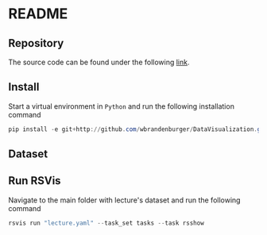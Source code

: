 # README

## Repository

The source code can be found under the following [link](https://github.com/wbrandenburger/DataVisualization).

## Install

Start a virtual environment in `Python` and run the following installation command

```PowerShell
pip install -e git+http://github.com/wbrandenburger/DataVisualization.git#egg=rsvis
```

## Dataset

## Run RSVis

Navigate to the main folder with lecture's dataset and run the following command

```PowerShell
rsvis run "lecture.yaml" --task_set tasks --task rsshow
```
